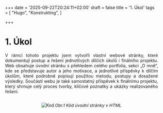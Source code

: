 +++
date = '2025-09-22T20:24:11+02:00'
draft = false
title = '1. Úkol'
tags = [
    "Hugo",
    "Konstrukting",
]

+++
# 1. Úkol
<p style="text-align: justify;">
V rámci tohoto projektu jsem vytvořil vlastní webové stránky, které dokumentují postup a řešení jednotlivých dílčích úkolů i finálního projektu. Web obsahuje úvodní stránku s přehledem celého portfolia, sekci „O mně“, kde se představuje autor a jeho motivace, a jednotlivé příspěvky k dílčím úkolům, které podrobně popisují použitou metodu, postupy a dosažené výsledky. Součástí webu je také samostatný příspěvek k finálnímu projektu, který shrnuje celý proces tvorby, klíčové poznatky a ukázky realizovaného řešení.
</p>


<div style="text-align: center;">
    <img src="/267993_ZPC_25/images/Fotka_kodu.png" alt="Kod">
    <p style="transform: skewX(-10deg); display:inline-block;">  
    Obr.1 Kód úvodní stránky v HTML
    </p>
    
</div>
